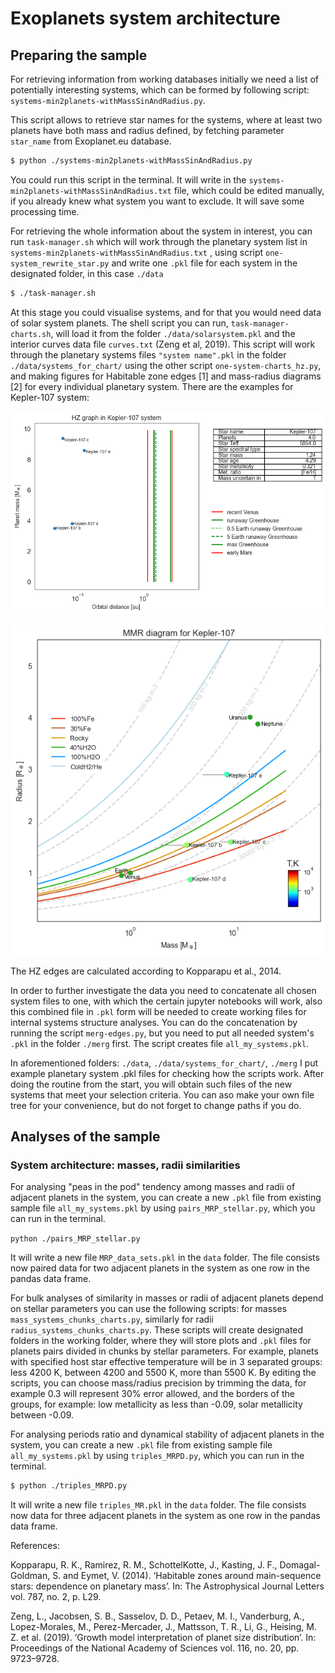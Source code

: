 # Exoplanets system architecture

## Preparing the sample

For retrieving information from working databases initially we need a list of potentially interesting systems, which can be formed by following script: `systems-min2planets-withMassSinAndRadius.py`.

This script allows to retrieve star names for the systems, where at least two planets have both mass and radius defined, by fetching parameter `star_name` from Exoplanet.eu database.

``` sh
$ python ./systems-min2planets-withMassSinAndRadius.py
```

You could run this script in the terminal. It will write in the `systems-min2planets-withMassSinAndRadius.txt` file, which could be edited manually, if you already knew what system you want to exclude. It will save some processing time.

For retrieving the whole information about the system in interest, you can run `task-manager.sh` which will work through the planetary system list in `systems-min2planets-withMassSinAndRadius.txt` , using script `one-system_rewrite_star.py` and write one `.pkl` file for each system in the designated folder, in this case `./data`

``` sh
$ ./task-manager.sh
```

At this stage you could visualise systems, and for that you would need data of solar system planets. The shell script you can run, `task-manager-charts.sh`, will load it from the folder `./data/solarsystem.pkl` and the interior curves data file `curves.txt` (Zeng et al, 2019). This script will work through the planetary systems files  `"system name".pkl` in the folder `./data/systems_for_chart/` using the other script `one-system-charts_hz.py`, and making figures for Habitable zone edges [1] and mass-radius diagrams [2] for every individual planetary system. There are the examples for Kepler-107 system:

![](./img/Kepler-107_with_HZ_edges.png)

![](./img/Kepler-107.png)

The HZ edges are calculated according to Kopparapu et al., 2014.

In order to further investigate the data you need to concatenate all chosen system files to one, with which the certain jupyter notebooks will work, also this combined file in `.pkl` form will be needed to create working files for internal systems structure analyses. You can do the concatenation by running the script `merg-edges.py`, but you need to put all needed system's `.pkl` in the folder `./merg` first. The script creates file `all_my_systems.pkl`.

In aforementioned folders: `./data`, `./data/systems_for_chart/`, `./merg` I put example planetary system .pkl files for checking how the scripts work. After doing the routine from the start, you will obtain such files of the new systems that meet your selection criteria. You can aso make your own file tree for your convenience, but do not forget to change paths if you do.

## Analyses of the sample

### System architecture: masses, radii similarities

For analysing "peas in the pod" tendency among masses and radii of adjacent planets in the system, you can create a new `.pkl` file from existing sample file `all_my_systems.pkl` by using `pairs_MRP_stellar.py`, which you can run in the terminal.

`python ./pairs_MRP_stellar.py`

It will write a new file `MRP_data_sets.pkl` in the `data` folder. The file consists now paired data for two adjacent planets in the system as one row in the pandas data frame.

For bulk analyses of similarity in masses or radii of adjacent planets depend on stellar parameters you can use the following scripts: for masses `mass_systems_chunks_charts.py`, similarly for radii `radius_systems_chunks_charts.py`. These scripts will create designated folders in the working folder, where they will store plots and `.pkl` files for planets pairs divided in chunks by stellar parameters. For example, planets with specified host star effective temperature will be in 3 separated groups: less 4200 K, between 4200 and 5500 K, more than 5500 K. By editing the scripts, you can choose mass/radius precision by trimming the data, for example 0.3 will represent 30% error allowed, and the borders of the groups, for example: low metallicity as less than -0.09, solar metallicity between -0.09.

For analysing periods ratio and dynamical stability of adjacent planets in the system, you can create a new `.pkl` file from existing sample file `all_my_systems.pkl` by using `triples_MRPD.py`, which you can run in the terminal.

``` sh
$ python ./triples_MRPD.py
```

It will write a new file `triples_MR.pkl` in the `data` folder. The file consists now data for three adjacent planets in the system as one row in the pandas data frame.


References:

Kopparapu, R. K., Ramirez, R. M., SchottelKotte, J., Kasting, J. F., Domagal-Goldman,
S. and Eymet, V. (2014). ‘Habitable zones around main-sequence stars: dependence
on planetary mass’. In: The Astrophysical Journal Letters vol. 787, no. 2, p. L29.

Zeng, L., Jacobsen, S. B., Sasselov, D. D., Petaev, M. I., Vanderburg, A., Lopez-Morales,
M., Perez-Mercader, J., Mattsson, T. R., Li, G., Heising, M. Z. et al. (2019). ‘Growth model interpretation of planet size distribution’. In: Proceedings of the National Academy of Sciences vol. 116, no. 20, pp. 9723–9728.
